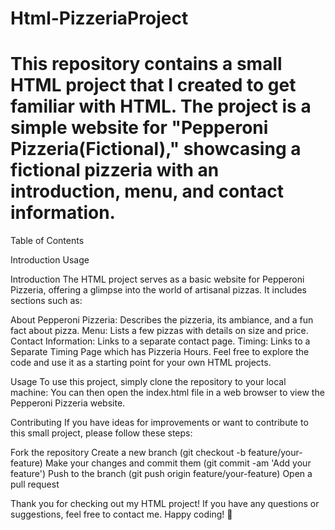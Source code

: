 # Html-PizzeriaProject
# This repository contains a small HTML project that I created to get familiar with HTML. The project is a simple website for "Pepperoni Pizzeria(Fictional)," showcasing a fictional pizzeria with an introduction, menu, and contact information.

Table of Contents 

Introduction
Usage

Introduction
The HTML project serves as a basic website for Pepperoni Pizzeria, offering a glimpse into the world of artisanal pizzas. It includes sections such as:

About Pepperoni Pizzeria: Describes the pizzeria, its ambiance, and a fun fact about pizza.
Menu: Lists a few pizzas with details on size and price.
Contact Information: Links to a separate contact page.
Timing: Links to a Separate Timing Page which has Pizzeria Hours.
Feel free to explore the code and use it as a starting point for your own HTML projects.

Usage
To use this project, simply clone the repository to your local machine:
You can then open the index.html file in a web browser to view the Pepperoni Pizzeria website.

Contributing
If you have ideas for improvements or want to contribute to this small project, please follow these steps:

Fork the repository
Create a new branch (git checkout -b feature/your-feature)
Make your changes and commit them (git commit -am 'Add your feature')
Push to the branch (git push origin feature/your-feature)
Open a pull request

Thank you for checking out my HTML project! If you have any questions or suggestions, feel free to contact me. Happy coding! 🍕
